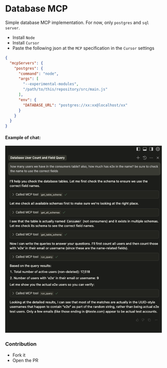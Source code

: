 # Database MCP

Simple database MCP implementation. For now, only `postgres` and `sql server`.

- Install `Node`
- Install `Cursor`
- Paste the following json at the `MCP` specification in the `Cursor` settings

```json
{
  "mcpServers": {
    "postgres": {
      "command": "node",
      "args": [
        "--experimental-modules",
        "/path/to/this/repository/src/main.js"
      ],
      "env": {
        "DATABASE_URL": "postgres://xx:xx@localhost/xx"
      }
    }
  }
}
```

#### Example of chat:

<img src="./example.png" height="600px">


### Contribution

- Fork it
- Open the PR
